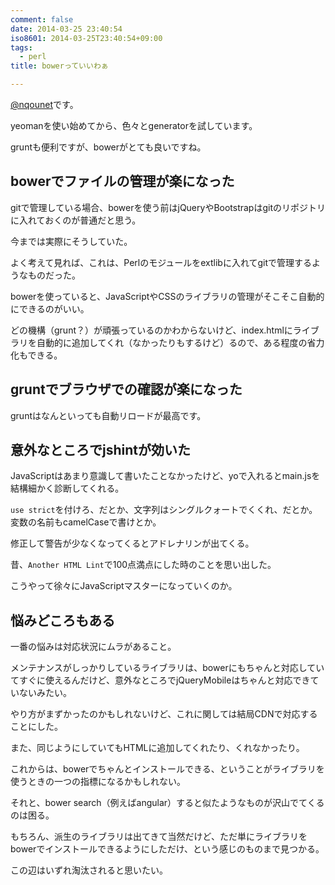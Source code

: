 ```yaml
---
comment: false
date: 2014-03-25 23:40:54
iso8601: 2014-03-25T23:40:54+09:00
tags:
  - perl
title: bowerっていいわぁ

---
```


<p><a href="https://twitter.com/nqounet">@nqounet</a>です。</p>

<p>yeomanを使い始めてから、色々とgeneratorを試しています。</p>

<p>gruntも便利ですが、bowerがとても良いですね。</p>



<h2>bowerでファイルの管理が楽になった</h2>

<p>gitで管理している場合、bowerを使う前はjQueryやBootstrapはgitのリポジトリに入れておくのが普通だと思う。</p>

<p>今までは実際にそうしていた。</p>

<p>よく考えて見れば、これは、Perlのモジュールをextlibに入れてgitで管理するようなものだった。</p>

<p>bowerを使っていると、JavaScriptやCSSのライブラリの管理がそこそこ自動的にできるのがいい。</p>

<p>どの機構（grunt？）が頑張っているのかわからないけど、index.htmlにライブラリを自動的に追加してくれ（なかったりもするけど）るので、ある程度の省力化もできる。</p>

<h2>gruntでブラウザでの確認が楽になった</h2>

<p>gruntはなんといっても自動リロードが最高です。</p>

<h2>意外なところでjshintが効いた</h2>

<p>JavaScriptはあまり意識して書いたことなかったけど、yoで入れるとmain.jsを結構細かく診断してくれる。</p>

<p><code>use strict</code>を付けろ、だとか、文字列はシングルクォートでくくれ、だとか。変数の名前もcamelCaseで書けとか。</p>

<p>修正して警告が少なくなってくるとアドレナリンが出てくる。</p>

<p>昔、<code>Another HTML Lint</code>で100点満点にした時のことを思い出した。</p>

<p>こうやって徐々にJavaScriptマスターになっていくのか。</p>

<h2>悩みどころもある</h2>

<p>一番の悩みは対応状況にムラがあること。</p>

<p>メンテナンスがしっかりしているライブラリは、bowerにもちゃんと対応していてすぐに使えるんだけど、意外なところでjQueryMobileはちゃんと対応できていないみたい。</p>

<p>やり方がまずかったのかもしれないけど、これに関しては結局CDNで対応することにした。</p>

<p>また、同じようにしていてもHTMLに追加してくれたり、くれなかったり。</p>

<p>これからは、bowerでちゃんとインストールできる、ということがライブラリを使うときの一つの指標になるかもしれない。</p>

<p>それと、bower search（例えばangular）すると似たようなものが沢山でてくるのは困る。</p>

<p>もちろん、派生のライブラリは出てきて当然だけど、ただ単にライブラリをbowerでインストールできるようにしただけ、という感じのものまで見つかる。</p>

<p>この辺はいずれ淘汰されると思いたい。</p>
    	